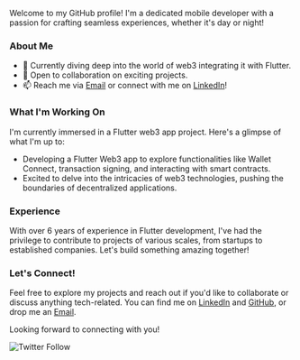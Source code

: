 Welcome to my GitHub profile! I'm a dedicated mobile developer with a passion for crafting seamless experiences, whether it's day or night! 

### About Me

- 🌱 Currently diving deep into the world of web3 integrating it with Flutter.
- 👯 Open to collaboration on exciting projects.
- 📫 Reach me via [Email](mailto:kitanoken@protonmail.com) or connect with me on [LinkedIn](https://www.linkedin.com/in/roger-cuesta-vailles/)!

### What I'm Working On

I'm currently immersed in a Flutter web3 app project. Here's a glimpse of what I'm up to:

- Developing a Flutter Web3 app to explore functionalities like Wallet Connect, transaction signing, and interacting with smart contracts.
- Excited to delve into the intricacies of web3 technologies, pushing the boundaries of decentralized applications.

### Experience

With over 6 years of experience in Flutter development, I've had the privilege to contribute to projects of various scales, from startups to established companies. Let's build something amazing together!

### Let's Connect!

Feel free to explore my projects and reach out if you'd like to collaborate or discuss anything tech-related. You can find me on [LinkedIn](https://www.linkedin.com/in/roger-cuesta-vailles/) and [GitHub](https://github.com/RogerCuesta), or drop me an [Email](mailto:kitanoken@protonmail.com).

Looking forward to connecting with you!

![Twitter Follow](https://img.shields.io/twitter/follow/kitanoken95?style=social)


